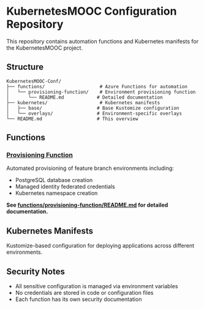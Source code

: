 # KubernetesMOOC Configuration Repository

This repository contains automation functions and Kubernetes manifests for the KubernetesMOOC project.

## Structure

```
KubernetesMOOC-Conf/
├── functions/                    # Azure Functions for automation
│   └── provisioning-function/    # Environment provisioning function
│       └── README.md            # Detailed documentation
├── kubernetes/                   # Kubernetes manifests
│   ├── base/                    # Base Kustomize configuration
│   └── overlays/                # Environment-specific overlays
└── README.md                    # This overview
```

## Functions

### [Provisioning Function](functions/provisioning-function/)

Automated provisioning of feature branch environments including:
- PostgreSQL database creation
- Managed identity federated credentials
- Kubernetes namespace creation

**See [functions/provisioning-function/README.md](functions/provisioning-function/README.md) for detailed documentation.**

## Kubernetes Manifests

Kustomize-based configuration for deploying applications across different environments.

## Security Notes

- All sensitive configuration is managed via environment variables
- No credentials are stored in code or configuration files
- Each function has its own security documentation
